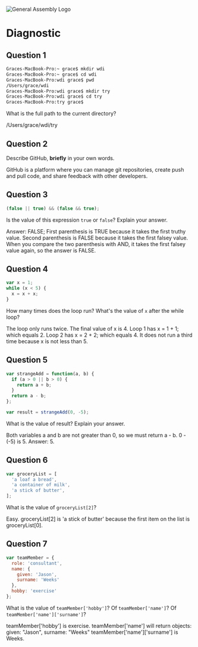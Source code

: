 ![General Assembly Logo](http://i.imgur.com/ke8USTq.png)

# Diagnostic

## Question 1

```sh
Graces-MacBook-Pro:~ grace$ mkdir wdi
Graces-MacBook-Pro:~ grace$ cd wdi
Graces-MacBook-Pro:wdi grace$ pwd
/Users/grace/wdi
Graces-MacBook-Pro:wdi grace$ mkdir try
Graces-MacBook-Pro:wdi grace$ cd try
Graces-MacBook-Pro:try grace$
```

What is the full path to the current directory?

/Users/grace/wdi/try

## Question 2

Describe GitHub, **briefly** in your own words.

GitHub is a platform where you can manage git repositories, create push and pull code, and share feedback with other developers.

## Question 3

```js
(false || true) && (false && true);
```

Is the value of this expression `true` or `false`?  Explain your answer.

Answer: FALSE;
First parenthesis is TRUE because it takes the first truthy value.
Second parenthesis is FALSE because it takes the first falsey value.
When you compare the two parenthesis with AND, it takes the first falsey value again, so the answer is FALSE.

## Question 4

```js
var x = 1;
while (x < 5) {
  x = x + x;
}
```

How many times does the loop run?  What's the value of `x` after the while loop?

The loop only runs twice. The final value of x is 4.
Loop 1 has x = 1 + 1; which equals 2.
Loop 2 has x = 2 + 2; which equals 4.
It does not run a third time because x is not less than 5.

## Question 5

```js
var strangeAdd = function(a, b) {
  if (a > 0 || b > 0) {
    return a + b;
  }
  return a - b;
};

var result = strangeAdd(0, -5);
```

What is the value of result?  Explain your answer.

Both variables a and b are not greater than 0, so we must return a - b. 0 - (-5) is 5.
Answer: 5.

## Question 6

```js
var groceryList = [
  'a loaf a bread',
  'a container of milk',
  'a stick of butter',
];
```

What is the value of `groceryList[2]`?

Easy. groceryList[2] is 'a stick of butter' because the first item on the list is groceryList[0].

## Question 7

```js
var teamMember = {
  role: 'consultant',
  name: {
    given: 'Jason',
    surname: 'Weeks'
  },
  hobby: 'exercise'
};
```

What is the value of `teamMember['hobby']`?  Of `teamMember['name']`?  Of
`teamMember['name']['surname']`?

teamMember['hobby'] is exercise.
teamMember['name'] will return objects:
        given: "Jason",
        surname: "Weeks"
teamMember['name']['surname'] is Weeks.
